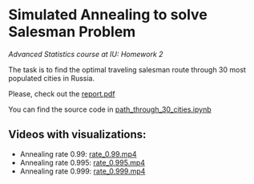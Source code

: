 # Simulated Annealing to solve Salesman Problem
*Advanced Statistics course at IU: Homework 2*

The task is to find the optimal traveling salesman route through 30 most populated cities in Russia.

Please, check out the [report.pdf](https://github.com/and-kul/salesman_simulated_annealing/blob/master/report.pdf)

You can find the source code in [path_through_30_cities.ipynb](https://github.com/and-kul/salesman_simulated_annealing/blob/master/path_through_30_cities.ipynb)

## Videos with visualizations:

* Annealing rate 0.99: [rate_0.99.mp4](https://github.com/and-kul/salesman_simulated_annealing/blob/master/rate_0.99.mp4)
* Annealing rate 0.995: [rate_0.995.mp4](https://github.com/and-kul/salesman_simulated_annealing/blob/master/rate_0.995.mp4)
* Annealing rate 0.999: [rate_0.999.mp4](https://github.com/and-kul/salesman_simulated_annealing/blob/master/rate_0.999.mp4)
